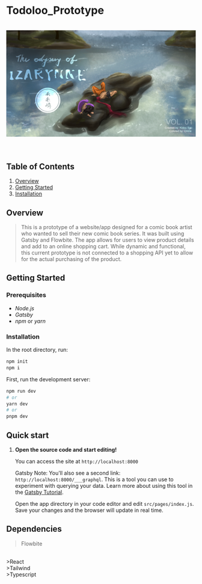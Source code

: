 # Todoloo_Prototype
<br/>
<img src="./src/images/preview.png" width="800">
<br/>
<br/>
<br/>

## Table of Contents
1. [Overview](#overview)
2. [Getting Started](#getting-started)
3. [Installation](#installation)

## Overview <a name="overview"></a>
>This is a prototype of a website/app designed for a comic book artist who wanted to sell their new comic book series. It was built using Gatsby and Flowbite. The app allows for users to view product details and add to an online shopping cart. While dynamic and functional, this current prototype is not connected to a shopping API yet to allow for the actual purchasing of the product.

## Getting Started <a name="getting-started"></a>

### Prerequisites
- *Node.js*
- *Gatsby*
- *npm* or *yarn*

### Installation
In the root directory, run:
```bash
npm init
npm i
```

First, run the development server:

```bash
npm run dev
# or
yarn dev
# or
pnpm dev
```

## Quick start

1.  **Open the source code and start editing!**

    You can access the site at `http://localhost:8000`

    Gatsby Note: You'll also see a second link: `http://localhost:8000/___graphql`. This is a tool you can use to experiment with querying your data. Learn more about using this tool in the [Gatsby Tutorial](https://www.gatsbyjs.com/docs/tutorial/getting-started/part-4/#use-graphiql-to-explore-the-data-layer-and-write-graphql-queries).

    Open the app directory in your code editor and edit `src/pages/index.js`. Save your changes and the browser will update in real time.


## Dependencies

>Flowbite
<br/>
>React
<br/>
>Tailwind
<br/>
>Typescript